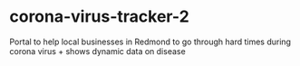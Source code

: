 # corona-virus-tracker-2
Portal to help local businesses in Redmond to go through hard times during corona virus + shows dynamic data on disease
